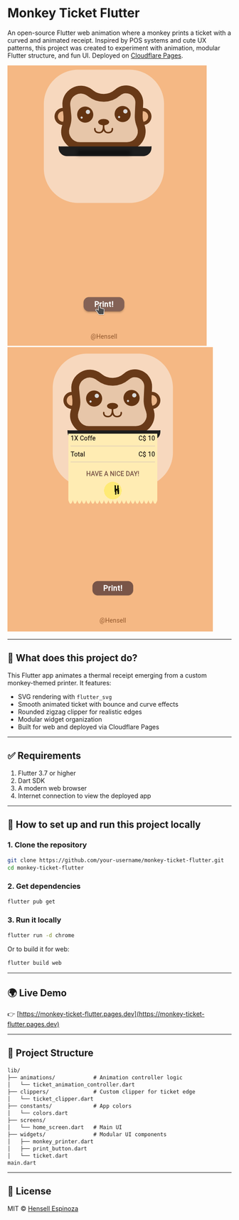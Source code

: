 # Monkey Ticket Flutter

An open-source Flutter web animation where a monkey prints a ticket with a curved and animated receipt. Inspired by POS systems and cute UX patterns, this project was created to experiment with animation, modular Flutter structure, and fun UI. Deployed on [Cloudflare Pages](https://monkey-ticket-flutter.pages.dev/).

<img src="screenshots/1.gif" />
<img src="screenshots/1.png" />

---

## 🐒 What does this project do?

This Flutter app animates a thermal receipt emerging from a custom monkey-themed printer. It features:

- SVG rendering with `flutter_svg`
- Smooth animated ticket with bounce and curve effects
- Rounded zigzag clipper for realistic edges
- Modular widget organization
- Built for web and deployed via Cloudflare Pages

---

## ✅ Requirements

1. Flutter 3.7 or higher
2. Dart SDK
3. A modern web browser
4. Internet connection to view the deployed app

---

## 🧱 How to set up and run this project locally

### 1. Clone the repository

```bash
git clone https://github.com/your-username/monkey-ticket-flutter.git
cd monkey-ticket-flutter
```

### 2. Get dependencies

```bash
flutter pub get
```

### 3. Run it locally

```bash
flutter run -d chrome
```

Or to build it for web:

```bash
flutter build web
```

---

## 🌍 Live Demo

👉 [https://monkey-ticket-flutter.pages.dev](https://monkey-ticket-flutter.pages.dev)

---

## 📁 Project Structure

```
lib/
├── animations/            # Animation controller logic
│   └── ticket_animation_controller.dart
├── clippers/              # Custom clipper for ticket edge
│   └── ticket_clipper.dart
├── constants/             # App colors
│   └── colors.dart
├── screens/
│   └── home_screen.dart   # Main UI
├── widgets/               # Modular UI components
│   ├── monkey_printer.dart
│   ├── print_button.dart
│   └── ticket.dart
main.dart
```

---

## 📌 License

MIT © [Hensell Espinoza](https://hensell.dev)
